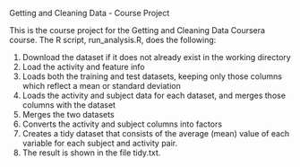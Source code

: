 Getting and Cleaning Data - Course Project

This is the course project for the Getting and Cleaning Data Coursera course. The R script, run_analysis.R, does the following:

  1. Download the dataset if it does not already exist in the working directory
  2. Load the activity and feature info
  3. Loads both the training and test datasets, keeping only those columns which reflect a mean or standard deviation
  4. Loads the activity and subject data for each dataset, and merges those columns with the dataset
  5. Merges the two datasets
  6. Converts the activity and subject columns into factors
  7. Creates a tidy dataset that consists of the average (mean) value of each variable for each subject and activity pair.
  8. The result is shown in the file tidy.txt.
